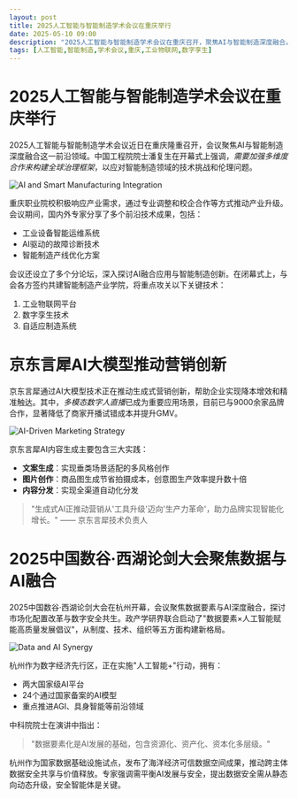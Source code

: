 ```yaml
---
layout: post
title: 2025人工智能与智能制造学术会议在重庆举行
date: 2025-05-10 09:00
description: "2025人工智能与智能制造学术会议在重庆召开，聚焦AI与智能制造深度融合。中国工程院院士潘复生强调加强多维度合作构建全球治理框架。会议期间，国内外专家分享了工业设备智能运维系统、AI驱动的故障诊断技术等前沿成果，并签约共建智能制造产业学院，重点攻关工业物联网平台、数字孪生技术等关键技术。"
tags: [人工智能,智能制造,学术会议,重庆,工业物联网,数字孪生]
---
```


# 2025人工智能与智能制造学术会议在重庆举行

2025人工智能与智能制造学术会议近日在重庆隆重召开，会议聚焦AI与智能制造深度融合这一前沿领域。中国工程院院士潘复生在开幕式上强调，*需要加强多维度合作来构建全球治理框架*，以应对智能制造领域的技术挑战和伦理问题。

![AI and Smart Manufacturing Integration](https://s.coze.cn/t/kgdpeW3ImBQ/ "AI与智能制造融合")

重庆职业院校积极响应产业需求，通过专业调整和校企合作等方式推动产业升级。会议期间，国内外专家分享了多个前沿技术成果，包括：
- 工业设备智能运维系统
- AI驱动的故障诊断技术
- 智能制造产线优化方案

会议还设立了多个分论坛，深入探讨AI融合应用与智能制造创新。在闭幕式上，与会各方签约共建智能制造产业学院，将重点攻关以下关键技术：
1. 工业物联网平台
2. 数字孪生技术
3. 自适应制造系统

# 京东言犀AI大模型推动营销创新

京东言犀通过AI大模型技术正在推动生成式营销创新，帮助企业实现降本增效和精准触达。其中，*多模态数字人直播*已成为重要应用场景，目前已与9000余家品牌合作，显著降低了商家开播试错成本并提升GMV。

![AI-Driven Marketing Strategy](https://s.coze.cn/t/6NorKYF0wuc/ "AI驱动的营销策略")

京东言犀AI内容生成主要包含三大实践：
- **文案生成**：实现垂类场景适配的多风格创作
- **图片创作**：商品图生成节省拍摄成本，创意图生产效率提升数十倍
- **内容分发**：实现全渠道自动化分发

> "生成式AI正推动营销从'工具升级'迈向'生产力革命'，助力品牌实现智能化增长。" —— 京东言犀技术负责人

# 2025中国数谷·西湖论剑大会聚焦数据与AI融合

2025中国数谷·西湖论剑大会在杭州开幕，会议聚焦数据要素与AI深度融合，探讨市场化配置改革与数字安全共生。政产学研界联合启动了"数据要素×人工智能赋能高质量发展倡议"，从制度、技术、组织等五方面构建新格局。

![Data and AI Synergy](https://s.coze.cn/t/FtrL4TARPNA/ "数据与AI协同")

杭州作为数字经济先行区，正在实施"人工智能+"行动，拥有：
- 两大国家级AI平台
- 24个通过国家备案的AI模型
- 重点推进AGI、具身智能等前沿领域

中科院院士在演讲中指出：
> "数据要素化是AI发展的基础，包含资源化、资产化、资本化多层级。"

杭州作为国家数据基础设施试点，发布了海洋经济可信数据空间成果，推动跨主体数据安全共享与价值释放。专家强调需平衡AI发展与安全，提出数据安全需从静态向动态升级，安全智能体是关键。

